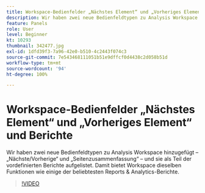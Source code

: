 ```yaml
---
title: Workspace-Bedienfelder „Nächstes Element“ und „Vorheriges Element“ und Berichte
description: Wir haben zwei neue Bedienfeldtypen zu Analysis Workspace hinzugefügt – „Nächste/Vorherige“ und „Seitenzusammenfassung“ – und sie als Teil der vordefinierten Berichte aufgelistet. Damit bietet Workspace dieselben Funktionen wie einige der beliebtesten Reports & Analytics-Berichte.
feature: Panels
role: User
level: Beginner
kt: 10293
thumbnail: 342477.jpg
exl-id: 1dfd39f3-7a96-42e0-b510-4c2443f074c3
source-git-commit: 7e543468111051b51e9dffcf0d4438c2d058b51d
workflow-type: tm+mt
source-wordcount: '94'
ht-degree: 100%

---
```


# Workspace-Bedienfelder „Nächstes Element“ und „Vorheriges Element“ und Berichte

Wir haben zwei neue Bedienfeldtypen zu Analysis Workspace hinzugefügt – „Nächste/Vorherige“ und „Seitenzusammenfassung“ – und sie als Teil der vordefinierten Berichte aufgelistet. Damit bietet Workspace dieselben Funktionen wie einige der beliebtesten Reports &amp; Analytics-Berichte.

>[!VIDEO](https://video.tv.adobe.com/v/342477/?quality=12&learn=on)
